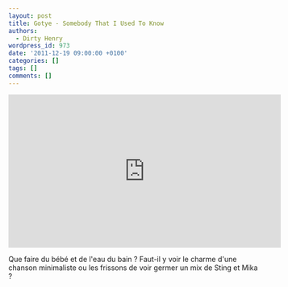 ```yaml
---
layout: post
title: Gotye - Somebody That I Used To Know
authors:
  - Dirty Henry
wordpress_id: 973
date: '2011-12-19 09:00:00 +0100'
categories: []
tags: []
comments: []
---
```

<iframe width="540" height="304" src="http://www.youtube.com/embed/8UVNT4wvIGY" frameborder="0" allowfullscreen></iframe>

Que faire du bébé et de l'eau du bain ? Faut-il y voir le charme d'une chanson minimaliste ou les frissons de voir germer un mix de Sting et Mika ?
